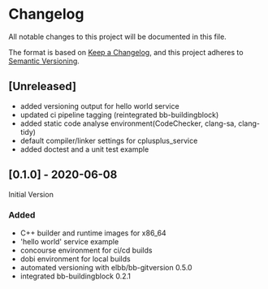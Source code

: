# Changelog

All notable changes to this project will be documented in this file.

The format is based on [Keep a Changelog](https://keepachangelog.com/en/1.0.0/),
and this project adheres to [Semantic Versioning](https://semver.org/spec/v2.0.0.html).

## [Unreleased]

-  added versioning output for hello world service
-  updated ci pipeline tagging (reintegrated bb-buildingblock)
-  added static code analyse environment(CodeChecker, clang-sa, clang-tidy)
-  default compiler/linker settings for cplusplus_service
-  added doctest and a unit test example

## [0.1.0] - 2020-06-08

Initial Version

### Added

-   C++ builder and runtime images for x86_64
-   'hello world' service example
-   concourse environment for ci/cd builds
-   dobi environment for local builds
-   automated versioning with elbb/bb-gitversion 0.5.0
-   integrated bb-buildingblock 0.2.1

